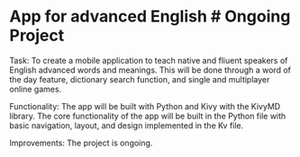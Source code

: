 # App for advanced English # Ongoing Project

Task: To create a mobile application to teach native and fliuent speakers of English advanced words and meanings. This will be done through a word of the day feature, dictionary search function, and single and multiplayer online games.

Functionality: The app will be built with Python and Kivy with the KivyMD library. The core functionality of the app will be built in the Python file with basic navigation, layout, and design implemented in the Kv file.

Improvements: The project is ongoing.
